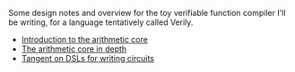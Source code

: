 Some design notes and overview for the toy verifiable function compiler I'll be
writing, for a language tentatively called Verily.

- [Introduction to the arithmetic core](./arithmetic-core-intro.md)
- [The arithmetic core in depth](./arithmetic-core-in-depth.md)
- [Tangent on DSLs for writing circuits](./circuit-dsl.md)
